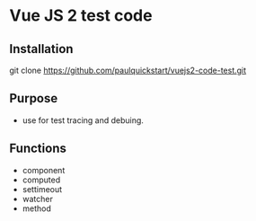 # Vue JS 2 test code

## Installation
git clone https://github.com/paulquickstart/vuejs2-code-test.git

## Purpose
- use for test tracing and debuing.

## Functions
- component
- computed
- settimeout
- watcher
- method
